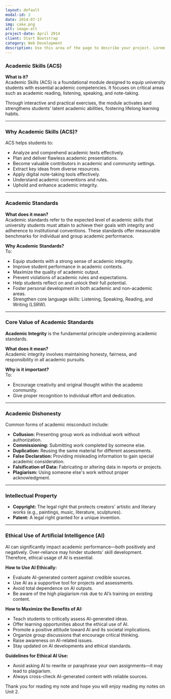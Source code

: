 ```yaml
---
layout: default
modal-id: 2
date: 2014-07-17
img: cake.png
alt: image-alt
project-date: April 2014
client: Start Bootstrap
category: Web Development
description: Use this area of the page to describe your project. Lorem ipsum dolor sit amet, consectetur adipisicing elit. Mollitia neque assumenda ipsam nihil, molestias magnam, recusandae quos quis inventore quisquam velit asperiores, vitae? Reprehenderit soluta, eos quod consequuntur itaque. Nam.
---
```


### **Academic Skills (ACS)**

**What is it?**  
Academic Skills (ACS) is a foundational module designed to equip university students with essential academic competencies. It focuses on critical areas such as academic reading, listening, speaking, and note-taking.

Through interactive and practical exercises, the module activates and strengthens students' latent academic abilities, fostering lifelong learning habits.

---

### **Why Academic Skills (ACS)?**

ACS helps students to:

* Analyze and comprehend academic texts effectively.
* Plan and deliver flawless academic presentations.
* Become valuable contributors in academic and community settings.
* Extract key ideas from diverse resources.
* Apply digital note-taking tools effectively.
* Understand academic conventions and rules.
* Uphold and enhance academic integrity.

---

### **Academic Standards**

**What does it mean?**  
Academic standards refer to the expected level of academic skills that university students must attain to achieve their goals with integrity and adherence to institutional conventions. These standards offer measurable benchmarks for individual and group academic performance.

**Why Academic Standards?**  
To:

* Equip students with a strong sense of academic integrity.
* Improve student performance in academic contexts.
* Maximize the quality of academic output.
* Prevent violations of academic rules and expectations.
* Help students reflect on and unlock their full potential.
* Foster personal development in both academic and non-academic areas.
* Strengthen core language skills: Listening, Speaking, Reading, and Writing (LSRW).

---

### **Core Value of Academic Standards**

**Academic Integrity** is the fundamental principle underpinning academic standards.

**What does it mean?**  
Academic integrity involves maintaining honesty, fairness, and responsibility in all academic pursuits.

**Why is it important?**  
To:

* Encourage creativity and original thought within the academic community.
* Give proper recognition to individual effort and dedication.

---

### **Academic Dishonesty**

Common forms of academic misconduct include:

* **Collusion:** Presenting group work as individual work without authorization.
* **Commissioning:** Submitting work completed by someone else.
* **Duplication:** Reusing the same material for different assessments.
* **False Declaration:** Providing misleading information to gain special academic consideration.
* **Falsification of Data:** Fabricating or altering data in reports or projects.
* **Plagiarism:** Using someone else's work without proper acknowledgment.

---

### **Intellectual Property**

* **Copyright:** The legal right that protects creators' artistic and literary works (e.g., paintings, music, literature, sculptures).
* **Patent:** A legal right granted for a unique invention.

---

### **Ethical Use of Artificial Intelligence (AI)**

AI can significantly impact academic performance—both positively and negatively. Over-reliance may hinder students' skill development. Therefore, ethical usage of AI is essential.

**How to Use AI Ethically:**

* Evaluate AI-generated content against credible sources.
* Use AI as a supportive tool for projects and assessments.
* Avoid total dependence on AI outputs.
* Be aware of the high plagiarism risk due to AI’s training on existing content.

**How to Maximize the Benefits of AI:**

* Teach students to critically assess AI-generated ideas.
* Offer learning opportunities about the ethical use of AI.
* Promote a positive attitude toward AI and its societal implications.
* Organize group discussions that encourage critical thinking.
* Raise awareness on AI-related issues.
* Stay updated on AI developments and ethical standards.

**Guidelines for Ethical AI Use:**

* Avoid asking AI to rewrite or paraphrase your own assignments—it may lead to plagiarism.
* Always cross-check AI-generated content with reliable sources.

Thank you for reading my note and hope you will enjoy reading my notes on Unit 2.